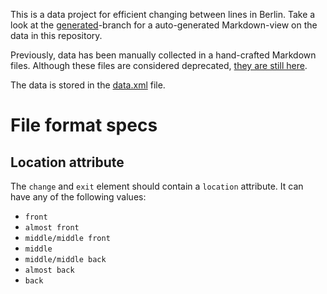 This is a data project for efficient changing between lines in Berlin.
Take a look at the
[generated](https://github.com/OpenMetroMaps/berlin-change/tree/generated)-branch
for a auto-generated Markdown-view on the data in this repository.

Previously, data has been manually collected in a hand-crafted Markdown files.
Although these files are considered deprecated,
[they are still here](manual/README.md).

The data is stored in the [data.xml](data.xml) file.

# File format specs
## Location attribute

The `change` and `exit` element should contain a `location` attribute.
It can have any of the following values:

* `front`
* `almost front`
* `middle/middle front`
* `middle`
* `middle/middle back`
* `almost back`
* `back`
